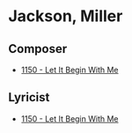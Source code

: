 # Jackson, Miller

## Composer

- [1150 - Let It Begin With Me](/hymns/1150.md)

## Lyricist

- [1150 - Let It Begin With Me](/hymns/1150.md)

